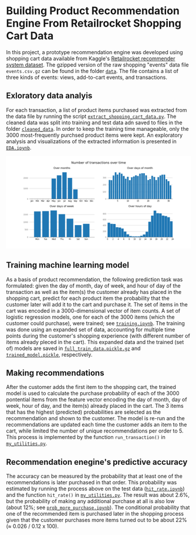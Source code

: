 # Building Product Recommendation Engine From Retailrocket Shopping Cart Data

In this project, a prototype recommendation engine was developed using shopping cart data available from Kaggle's [Retailrocket recommender system dataset](https://www.kaggle.com/datasets/retailrocket/ecommerce-dataset?select=events.csv).  The gzipped version of the raw shopping "events" data file `events.csv.gz` can be found in the folder [`data`](data).  The file contains a list of three kinds of events: views, add-to-cart events, and transactions.

## Exloratory data analyis
For each transaction, a list of product items purchased was extracted from the data file by running the script [`extract_shopping_cart_data.py`](extract_shopping_cart_data.py).  The cleaned data was split into training and test data adn saved to files in the folder [`cleaned_data`](cleaned_data).  In order to keep the training time manageable, only the 3000 most-frequently purchsed product items were kept.  An exploratory analysis and visualizations of the extracted information is presented in [`EDA.ipynb`](EDA.ipynb).

![EDA_num_transactions_over_time.png](EDA_num_transactions_over_time.png)

## Training machine learning model
As a basis of product recommendation, the following prediction task was formulated: given the day of month, day of week, and hour of day of the transaction as well as the item(s) the customer already has placed in the shopping cart, predict for each product item the probability that the customer later will add it to the cart and purchase it.  The set of items in the cart was encoded in a 3000-dimensional vector of item counts.  A set of logistic regression models, one for each of the 3000 items (which the customer could purchase), were trained; see [`training.ipynb`](training.ipynb).  The training was done using an expanded set of data, accounting for multiple time points during the customer's shopping experience (with different number of items already pleced in the cart).  This expanded data and the trained (set of) models are saved in [`full_train_data.pickle.gz`](full_train_data.pickle.gz) and [`trained_model.pickle`](trained_model.pickle), respectively.

## Making recommendations
After the customer adds the first item to the shopping cart, the trained model is used to calculate the purchase probability of each of the 3000 pontential items from the feature vector encoding the day of month, day of week, hour of day, and the item(s) already placed in the cart.  The 3 items that has the highest (predicted) probabilities are selected as the recommendation and shown to the customer.  The model is re-run and the recommendations are updated each time the customer adds an item to the cart, while limited the number of unique recommendations per order to 5.  This process is implemented by the function `run_transaction()` in [`my_utilities.py`](my_utilities.py).

## Recommendation enegine's predictive accuracy
The accuracy can be measured by the probability that at least one of the recommendations is later
purchased in that order.  This probability was estimated by running the process above on the test data ([`hit_rate.ipynb`](hit_rate.ipynb)) and the function `hit_rate()` in [`my_utilities.py`](my_utilities.py).  The result was about 2.6%, but the probability of making any additional purchase at all is also low (about 12%; see [`prob_more_purchase.ipynb`](prob_more_purchase.ipynb)).  The conditional probability that one of the recommended item is purchased later in the shopping process given that the customer purchases more items turned out to be about 22% (≈ 0.026 / 0.12 x 100).
